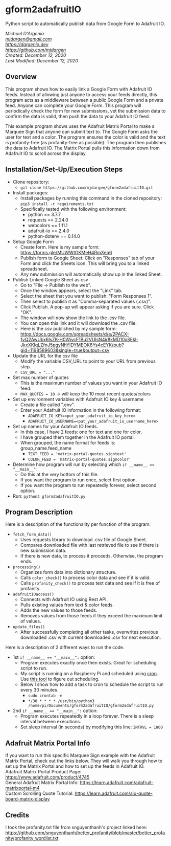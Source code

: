 # gform2adafruitIO
Python script to automatically publish data from Google Form to Adafruit IO.

*Michael D'Argenio  
mjdargen@gmail.com  
https://dargenio.dev  
https://github.com/mjdargen  
Created: December 12, 2020  
Last Modified: December 12, 2020*  

## Overview

This program shows how to easily link a Google Form with Adafruit IO feeds. Instead of allowing just anyone to access your feeds directly, this program acts as a middleware between a public Google Form and a private feed. Anyone can complete your Google Form. This program will periodically check the form for new submissions, vet the submission data to confirm the data is valid, then push the data to your Adafruit IO feed.  

This example program shows uses the Adafruit Matrix Portal to make a Marquee Sign that anyone can submit text to. The Google Form asks the user for text and a color. The program ensures the color is valid and the text is profanity-free (as profanity-free as possible). The program then publishes the data to Adafruit IO. The Matrix Portal pulls this information down from Adafruit IO to scroll across the display.


## Installation/Set-Up/Execution Steps
* Clone repository:
  * `git clone https://github.com/mjdargen/gform2adafruitIO.git`
* Install packages:
  * Install packages by running this command in the cloned repository: `pip3 install -r requirements.txt`
  * Specifically tested with the following environment:
      * python == 3.7.7
      * requests == 2.24.0
      * webcolors == 1.11.1
      * adafruit-io == 2.4.0
      * python-dotenv == 0.14.0
* Setup Google Form
  * Create form. Here is my sample form: https://forms.gle/MUWWtGKMeH4RmXeq6
  * Publish form to Google Sheet: Click on "Responses" tab of your Form and
  click the Sheets icon. This will bring you to a linked spreadsheet.
  * Any new submission will automatically show up in the linked Sheet.
* Publish Linked Google Sheet as csv
  * Go to "File -> Publish to the web".
  * Once the window appears, select the "Link" tab.
  * Select the sheet that you want to publish: "Form Responses 1".
  * Then select to publish it as "Comma-separated values (.csv)".
  * Click Publish. A pop-up will appear asking if you are sure. Click "OK".
  * The window will now show the link to the .csv file.
  * You can open this link and it will download the .csv file.
  * Here is the csv published by my sample form: https://docs.google.com/spreadsheets/d/e/2PACX-1vQ2AwUbx6lsZK-H0WjvcF1Bu2VUlsN4ir8kMD10xSEkl-JkxXKlqLZfnJ5pgyNhYIDYMEOK6Ys4cEYK/pub?gid=1198589603&single=true&output=csv
* Update the URL for the csv file
  * Modify the variable CSV_URL to point to your URL from previous step.
  * `CSV_URL = "..."`
* Set max number of quotes
  * This is the maximum number of values you want in your Adafruit IO feed.
  * `MAX_QUOTES = 10` -> will keep the 10 most recent quotes/colors
* Set up environment variables with Adafruit IO key & username
  * Create a file called ".env".
  * Enter your Adafruit IO information in the following format:
      * `ADAFRUIT_IO_KEY=<put_your_adafruit_io_key_here>`
      * `ADAFRUIT_IO_USERNAME=<put_your_adafruit_io_username_here>`
* Set up names for your Adafruit IO feeds.
  * In this case, I have 2 feeds: one for text and one for color.
  * I have grouped them together in the Adafruit IO portal.
  * When grouped, the name format for feeds is: group_name.feed_name
      * `TEXT_FEED = 'matrix-portal-quotes.signtext'`
      * `COLOR_FEED = 'matrix-portal-quotes.signcolor'`
* Determine how program will run by selecting which `if __name__ == "__main__":`
  * Do this at the very bottom of this file.
  * If you want the program to run once, select first option.
  * If you want the program to run repeatedly forever, select second option.
* Run: `python3 gform2adafruitIO.py`


## Program Description
Here is a description of the functionality per function of the program:
* `fetch_form_data()`
  * Uses requests library to download .csv file of Google Sheet.
  * Compares downloaded file with last retrieved file to see if there is new submission data.
  * If there is new data, to process it proceeds. Otherwise, the program ends.
* `processing()`
  * Organizes form data into dictionary structure.
  * Calls `color_check()` to process color data and see if it is valid.
  * Calls `profanity_check()` to process text data and see if it is free of profanity.
* `adafruitIOaccess()`
  * Connects with Adafruit IO using Rest API.
  * Pulls existing values from text & color feeds.
  * Adds the new values to those feeds.
  * Removes values from those feeds if they exceed the maximum limit of values.
* `update_files()`
  * After successfully completing all other tasks, overwrites previous downloaded .csv with current downloaded .csv for next execution.  

Here is a description of 2 different ways to run the code.
* 1st `if __name__ == "__main__":` option:
  * Program executes exactly once then exists. Great for scheduling script to run.
  * My script is running on a Raspberry Pi and scheduled using [cron](https://www.raspberrypi.org/documentation/linux/usage/cron.md). Use [this tool](https://crontab.guru/) to figure out scheduling.
  * Below I show how to add a task to cron to schedule the script to run every 30 minutes.
    * `sudo crontab -e`
    * `*/30 * * * * /usr/bin/python3 /home/pi/Documents/gform2adafruitIO/gform2adafruitIO.py`
* 2nd `if __name__ == "__main__":` option:
  * Program executes repeatedly in a loop forever. There is a sleep interval between executions.
  * Set sleep interval (in seconds) by modifying this line: `INTRVL = 1800`


## Adafruit Matrix Portal Info
If you want to run this specific Marquee Sign example with the Adafruit Matrix Portal, check out the links below. They will walk you through how to set up the Matrix Portal and how to set up the feeds in Adafruit IO.  
Adafruit Matrix Portal Product Page: https://www.adafruit.com/product/4745  
General Adafruit Matrix Portal Info: https://learn.adafruit.com/adafruit-matrixportal-m4  
Custom Scrolling Quote Tutorial: https://learn.adafruit.com/aio-quote-board-matrix-display  


## Credits
I took the profanity.txt file from snguyenthanh's project linked here: https://github.com/snguyenthanh/better_profanity/blob/master/better_profanity/profanity_wordlist.txt
